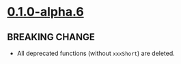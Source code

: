 # [0.1.0-alpha.6]

## BREAKING CHANGE

- All deprecated functions (without `xxxShort`) are deleted.

[0.1.0-alpha.6]: https://github.com/AccelByte/accelbyte-go-modular-sdk/compare/lobby-sdk/v0.1.0-alpha.5..lobby-sdk/v0.1.0-alpha.6
